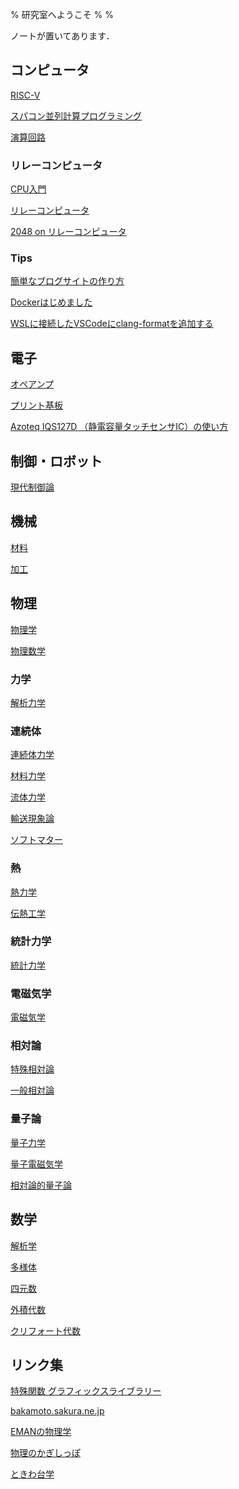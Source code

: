 % 研究室へようこそ
%
%

ノートが置いてあります．

## コンピュータ

[RISC-V](./Computer/RISC-V/)

[スパコン並列計算プログラミング](./Computer/SuperComputer/)

[演算回路](./Computer/ArithmeticCircuit/)

### リレーコンピュータ

[CPU入門](./Computer/CPUIntroduction/)

[リレーコンピュータ](./Computer/RelayComputer/)

[2048 on リレーコンピュータ](./Computer/2048/)

### Tips

[簡単なブログサイトの作り方](./Computer/Website/)

[Dockerはじめました](./Computer/Docker/)

[WSLに接続したVSCodeにclang-formatを追加する](./Computer/ClangFormat/)

## 電子

[オペアンプ](./Electronics/OpAmp/)

[プリント基板](./Electronics/PCBMaking/)

[Azoteq IQS127D （静電容量タッチセンサIC）の使い方](./Electronics/IQS127D/)

## 制御・ロボット

[現代制御論](./Control/ModernControlTheory/)


## 機械

[材料](./Mech/Material/)

[加工](./Mech/Processing/)

## 物理

[物理学](./Physics/PhysicsTheory/)

[物理数学](./Physics/PhysicsMathmatics/)

### 力学

[解析力学](./Physics/AnalyticalMechanics/)

### 連続体

[連続体力学](./Physics/ContinuumMechanics/)

[材料力学](./Physics/MaterialMechanics/)

[流体力学](./Physics/FluidMechanics/)

[輸送現象論](./Physics/TransportPhenomena/)

[ソフトマター](./Physics/SoftMatter/)

### 熱

[熱力学](./Physics/ThermoDynamics/)

[伝熱工学](./Physics/HeatTransfer/)

### 統計力学

[統計力学](./Physics/StatisticalMechanics/)

### 電磁気学

[電磁気学](./Physics/Electromagnetism/)

### 相対論

[特殊相対論](./Physics/SpecialRelativity/)

[一般相対論](./Physics/GeneralTheoryOfRelativity/)

### 量子論

[量子力学](./Physics/QuantumMechanics/)

[量子電磁気学](./Physics/QuantumElectroDynamics/)

[相対論的量子論](./Physics/RelativisticQuantumMechanics/)


## 数学

[解析学](./Mathmatics/Analysis/)

[多様体](./Mathmatics/Manifold/)

[四元数]()

[外積代数]()

[クリフォート代数]()


## リンク集

[特殊関数 グラフィックスライブラリー](http://math-functions-1.watson.jp/index.html)

[bakamoto.sakura.ne.jp](http://bakamoto.sakura.ne.jp/buturi/ronbun.html)

[EMANの物理学](https://eman-physics.net/)

[物理のかぎしっぽ](http://hooktail.org/wiki/)

[ときわ台学](http://www.f-denshi.com/)
